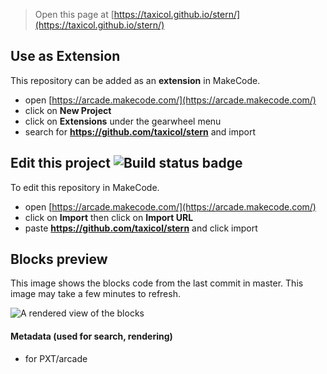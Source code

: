  


> Open this page at [https://taxicol.github.io/stern/](https://taxicol.github.io/stern/)

## Use as Extension

This repository can be added as an **extension** in MakeCode.

* open [https://arcade.makecode.com/](https://arcade.makecode.com/)
* click on **New Project**
* click on **Extensions** under the gearwheel menu
* search for **https://github.com/taxicol/stern** and import

## Edit this project ![Build status badge](https://github.com/taxicol/stern/workflows/MakeCode/badge.svg)

To edit this repository in MakeCode.

* open [https://arcade.makecode.com/](https://arcade.makecode.com/)
* click on **Import** then click on **Import URL**
* paste **https://github.com/taxicol/stern** and click import

## Blocks preview

This image shows the blocks code from the last commit in master.
This image may take a few minutes to refresh.

![A rendered view of the blocks](https://github.com/taxicol/stern/raw/master/.github/makecode/blocks.png)

#### Metadata (used for search, rendering)

* for PXT/arcade
<script src="https://makecode.com/gh-pages-embed.js"></script><script>makeCodeRender("{{ site.makecode.home_url }}", "{{ site.github.owner_name }}/{{ site.github.repository_name }}");</script>
